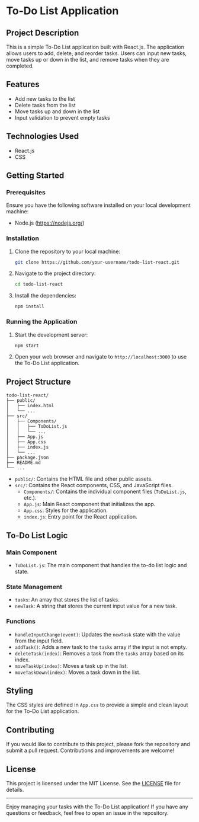 # To-Do List Application

## Project Description

This is a simple To-Do List application built with React.js. The application allows users to add, delete, and reorder tasks. Users can input new tasks, move tasks up or down in the list, and remove tasks when they are completed.

## Features

- Add new tasks to the list
- Delete tasks from the list
- Move tasks up and down in the list
- Input validation to prevent empty tasks

## Technologies Used

- React.js
- CSS

## Getting Started

### Prerequisites

Ensure you have the following software installed on your local development machine:

- Node.js (https://nodejs.org/)

### Installation

1. Clone the repository to your local machine:

   ```sh
   git clone https://github.com/your-username/todo-list-react.git
   ```

2. Navigate to the project directory:

   ```sh
   cd todo-list-react
   ```

3. Install the dependencies:

   ```sh
   npm install
   ```

### Running the Application

1. Start the development server:

   ```sh
   npm start
   ```

2. Open your web browser and navigate to `http://localhost:3000` to use the To-Do List application.

## Project Structure

```
todo-list-react/
├── public/
│   ├── index.html
│   └── ...
├── src/
│   ├── Components/
│   │   ├── ToDoList.js
│   │   └── ...
│   ├── App.js
│   ├── App.css
│   ├── index.js
│   └── ...
├── package.json
├── README.md
└── ...
```

- `public/`: Contains the HTML file and other public assets.
- `src/`: Contains the React components, CSS, and JavaScript files.
  - `Components/`: Contains the individual component files (`ToDoList.js`, etc.).
  - `App.js`: Main React component that initializes the app.
  - `App.css`: Styles for the application.
  - `index.js`: Entry point for the React application.

## To-Do List Logic

### Main Component

- `ToDoList.js`: The main component that handles the to-do list logic and state.

### State Management

- `tasks`: An array that stores the list of tasks.
- `newTask`: A string that stores the current input value for a new task.

### Functions

- `handleInputChange(event)`: Updates the `newTask` state with the value from the input field.
- `addTask()`: Adds a new task to the `tasks` array if the input is not empty.
- `deleteTask(index)`: Removes a task from the `tasks` array based on its index.
- `moveTaskUp(index)`: Moves a task up in the list.
- `moveTaskDown(index)`: Moves a task down in the list.

## Styling

The CSS styles are defined in `App.css` to provide a simple and clean layout for the To-Do List application.

## Contributing

If you would like to contribute to this project, please fork the repository and submit a pull request. Contributions and improvements are welcome!

## License

This project is licensed under the MIT License. See the [LICENSE](LICENSE) file for details.

---

Enjoy managing your tasks with the To-Do List application! If you have any questions or feedback, feel free to open an issue in the repository.
